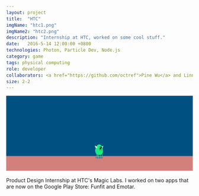 ```yaml
---
layout: project
title:  "HTC"
imgName: "htc1.png"
imgName2: "htc2.png"
description: "Internship at HTC, worked on some cool stuff."
date:   2016-5-14 12:00:00 +0800
technologies: Photon, Particle Dev, Node.js
category: game
tags: physical computing
role: developer
collaborators: <a href="https://github.com/octref">Pine Wu</a> and Linna Li
size: 2-2
---
```


![Alt](/img/htc/scratching.gif)

Product Design Internship at HTC's Magic Labs. I worked on two apps that are now on the Google Play Store: Funfit and Emotar.
